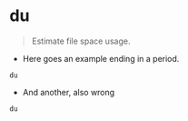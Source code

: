 # du

> Estimate file space usage.

- Here goes an example ending in a period.

`du`

- And another, also wrong

`du`
